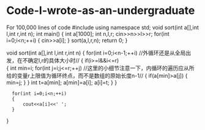 # Code-I-wrote-as-an-undergraduate
For 100,000 lines of code
#include<iostream>
using namespace std;
void sort(int a[],int l,int r,int n);
int main()
{
    int a[1000];
    int n,l,r;
    cin>>n>>l>>r;
    for(int i=0;i<n;++i)
    {
        cin>>a[i];
    }
    sort(a,l,r,n);
    return 0;
}

void sort(int a[],int l,int r,int n)
{
  for(int i=0;i<n-1;++i)        //外循环还是从全局出发，在不确定l,r的具体大小时//
  {
      if(i>=l&&i<=r)        
      {
          int min=i;
          for(int j=i;j<=r;++j)     //这里的小细节注意一下，内循环的遍历应从所给的变量r上限值为循环终点，而不是数组的原始长度n-1//
          {
              if(a[min]>a[j])
              {
                  min=j;
              }
          }
          int t=a[min];
          a[min]=a[i];
          a[i]=t;
      }
  }

      for(int i=0;i<n;++i)
      {
          cout<<a[i]<<' ';
      }
}
